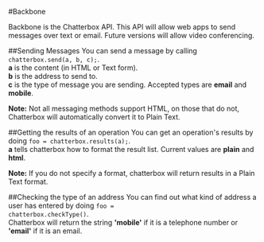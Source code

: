 #Backbone

Backbone is the Chatterbox API.  This API will allow web apps to send messages over text or email.  Future versions will allow video conferencing.


##Sending Messages
You can send a message by calling <code>chatterbox.send(a, b, c);</code>.
<br /><b>a</b> is the content (in HTML or Text form).
<br /><b>b</b> is the address to send to.
<br /><b>c</b> is the type of message you are sending.  Accepted types are <b>email</b> and <b>mobile</b>.

<b>Note:</b> Not all messaging methods support HTML, on those that do not, Chatterbox will automatically convert it to Plain Text.


##Getting the results of an operation
You can get an operation's results by doing <code>foo = chatterbox.results(a);</code>.
<br /><b>a</b> tells chatterbox how to format the result list.  Current values are <b>plain</b> and <b>html</b>.

<b>Note:</b> If you do not specify a format, chatterbox will return results in a Plain Text format.


##Checking the type of an address
You can find out what kind of address a user has entered by doing <code>foo = chatterbox.checkType()</code>.
<br>Chatterbox will return the string <b>'mobile'</b> if it is a telephone number or <b>'email'</b> if it is an email.
